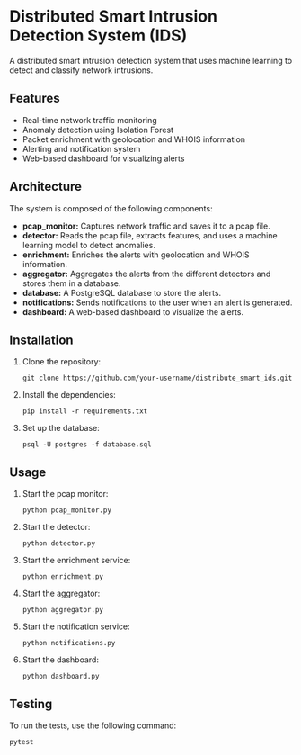 
# Distributed Smart Intrusion Detection System (IDS)

A distributed smart intrusion detection system that uses machine learning to detect and classify network intrusions.

## Features

- Real-time network traffic monitoring
- Anomaly detection using Isolation Forest
- Packet enrichment with geolocation and WHOIS information
- Alerting and notification system
- Web-based dashboard for visualizing alerts

## Architecture

The system is composed of the following components:

- **pcap_monitor:** Captures network traffic and saves it to a pcap file.
- **detector:** Reads the pcap file, extracts features, and uses a machine learning model to detect anomalies.
- **enrichment:** Enriches the alerts with geolocation and WHOIS information.
- **aggregator:** Aggregates the alerts from the different detectors and stores them in a database.
- **database:** A PostgreSQL database to store the alerts.
- **notifications:** Sends notifications to the user when an alert is generated.
- **dashboard:** A web-based dashboard to visualize the alerts.

## Installation

1. Clone the repository:
   ```
   git clone https://github.com/your-username/distribute_smart_ids.git
   ```
2. Install the dependencies:
   ```
   pip install -r requirements.txt
   ```
3. Set up the database:
   ```
   psql -U postgres -f database.sql
   ```

## Usage

1. Start the pcap monitor:
   ```
   python pcap_monitor.py
   ```
2. Start the detector:
   ```
   python detector.py
   ```
3. Start the enrichment service:
   ```
   python enrichment.py
   ```
4. Start the aggregator:
   ```
   python aggregator.py
   ```
5. Start the notification service:
   ```
   python notifications.py
   ```
6. Start the dashboard:
   ```
   python dashboard.py
   ```

## Testing

To run the tests, use the following command:
```
pytest
```

